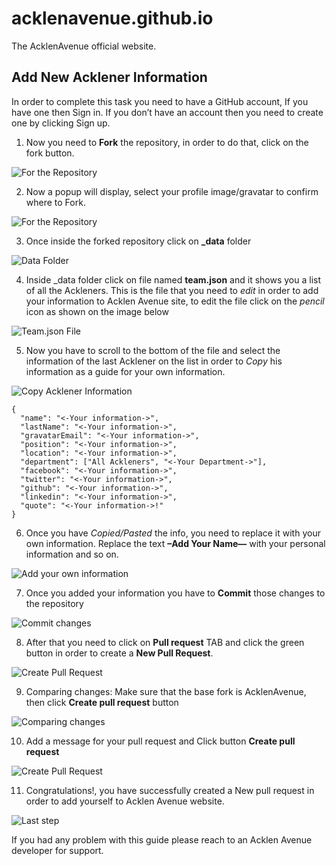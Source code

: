 # acklenavenue.github.io

The AcklenAvenue official website.

## Add New Acklener Information 
In order to complete this task you need to have a GitHub account, If you have one then Sign in. If you don’t have an account then you need to create one by clicking Sign up.


1.	Now you need to **Fork** the repository, in order to do that, click on the fork button.

![For the Repository](./img/add-team-member/1.png?raw=true)


2. Now a popup will display, select your profile image/gravatar to confirm where to Fork.

![For the Repository](./img/add-team-member/2.png?raw=true)



3. Once inside the forked repository click on **_data** folder

![Data Folder](./img/add-team-member/3.png)



4. Inside _data folder click on file named **team.json** and it shows you a list of all the Ackleners. This is the file that you need to _edit_ in order to add your information to Acklen Avenue site, to edit the file click on the _pencil_ icon as shown on the image below

![Team.json File](./img/add-team-member/4.png)


5. Now you have to scroll to the bottom of the file and select the information of the last Acklener on the list in order to _Copy_ his information as a guide for your own information.

![Copy Acklener Information](./img/add-team-member/5.png)

```
{
  "name": "<-Your information->",
  "lastName": "<-Your information->",
  "gravatarEmail": "<-Your information->",
  "position": "<-Your information->",
  "location": "<-Your information->",
  "department": ["All Ackleners", "<-Your Department->"],
  "facebook": "<-Your information->",
  "twitter": "<-Your information->",
  "github": "<-Your information->",
  "linkedin": "<-Your information->",
  "quote": "<-Your information->!"
}
```


6. Once you have _Copied/Pasted_ the info, you need to replace it with your own information. Replace the text **–Add Your Name—** with your personal information and so on.

![Add your own information](./img/add-team-member/6.png)


7. Once you added your information you have to **Commit** those changes to the repository

![Commit changes](./img/add-team-member/7.png)


8. After that you need to click on **Pull request** TAB and click the green button in order to create a **New Pull Request**.

![Create Pull Request](./img/add-team-member/8.png)


9. Comparing changes: Make sure that the base fork is AcklenAvenue, then click **Create pull request** button

![Comparing changes](./img/add-team-member/9.png)


10. Add a message for your pull request and Click button **Create pull request**

![Create Pull Request](./img/add-team-member/10.png)


11. Congratulations!, you have successfully created a New pull request in order to add yourself to Acklen Avenue website.

![Last step](./img/add-team-member/11.png)

If you had any problem with this guide please reach to an Acklen Avenue developer for support.








